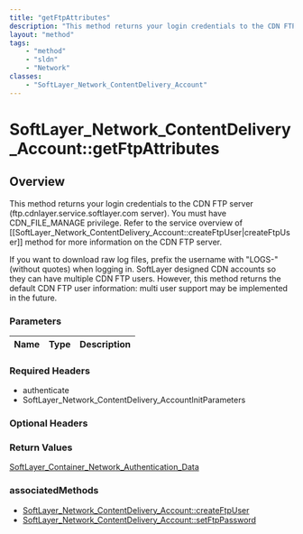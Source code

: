 ```yaml
---
title: "getFtpAttributes"
description: "This method returns your login credentials to the CDN FTP server (ftp.cdnlayer.service.softlayer.com server). You must h... "
layout: "method"
tags:
    - "method"
    - "sldn"
    - "Network"
classes:
    - "SoftLayer_Network_ContentDelivery_Account"
---
```

# SoftLayer_Network_ContentDelivery_Account::getFtpAttributes
## Overview 
This method returns your login credentials to the CDN FTP server (ftp.cdnlayer.service.softlayer.com server). You must have CDN_FILE_MANAGE privilege. Refer to the service overview of [[SoftLayer_Network_ContentDelivery_Account::createFtpUser|createFtpUser]] method for more information on the CDN FTP server. 

If you want to download raw log files, prefix the username with "LOGS-" (without quotes) when logging in. SoftLayer designed CDN accounts so they can have multiple CDN FTP users. However, this method returns the default CDN FTP user information: multi user support may be implemented in the future. 

### Parameters 
|Name | Type | Description |
| --- | --- | --- |


### Required Headers
* authenticate
* SoftLayer_Network_ContentDelivery_AccountInitParameters

### Optional Headers

### Return Values
<a href='/reference/datatypes/SoftLayer_Container_Network_Authentication_Data'>SoftLayer_Container_Network_Authentication_Data </a>


### associatedMethods

*  [SoftLayer_Network_ContentDelivery_Account::createFtpUser](/reference/services/SoftLayer_Network_ContentDelivery_Account/createFtpUser )
*  [SoftLayer_Network_ContentDelivery_Account::setFtpPassword](/reference/services/SoftLayer_Network_ContentDelivery_Account/setFtpPassword )

